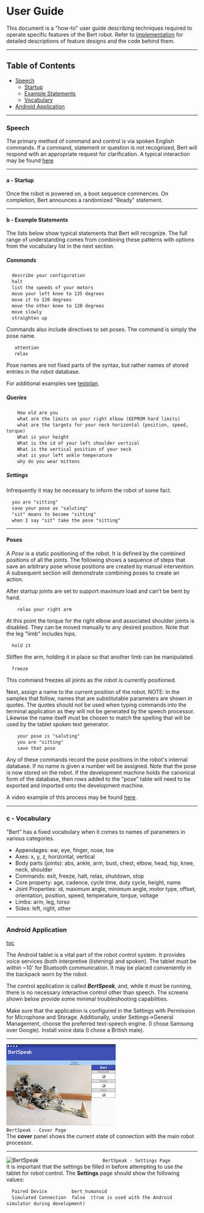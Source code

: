 # User Guide

This document is a "how-to" user guide describing techniques required to operate specific features of the Bert robot.
Refer to [implementation](http://github.com/chuckcoughlin/bert/tree/master/docs/implementation.md) for detailed descriptions of feature designs and the code behind them.

***************************************************************
## Table of Contents <a id="table-of-contents"></a>
  * [Speech](#speech)
    * [Startup](#startup)
    * [Example Statements](#example)
    * [Vocabulary](#vocabulary)
  * [Android Application](#android)

*********************************************************
### Speech <a id="speech"></a>
  The primary method of command and control is via spoken English commands. If a command, statement or question is not recognized, Bert will respond with an appropriate request for clarification. A typical interaction
  may be found [here](https://www.youtube.com/watch?v=hqrXriI27V0)
*********************************************************
#### a - Startup <a id="startup"></a>
Once the robot is powered on, a boot sequence commences. On completion, Bert announces a randomized "Ready" statement.
*********************************************************
#### b - Example Statements <a id="example"></a>
The lists below show typical statements that Bert will recognize.
The full range of understanding comes from combining these patterns with
options from the vocabulary list in the next section.
##### Commands
```
  describe your configuration
  halt
  list the speeds of your motors
  move your left knee to 135 degrees
  move it to 120 degrees
  move the other knee to 120 degrees
  move slowly
  straighten up
```
Commands also include directives to set poses. The command is simply the pose name.
```
   attention
   relax
```
Pose names are not fixed parts of the syntax, but rather names of stored entries in
the robot database.

For additional examples see [testplan](https://github.com/chuckcoughlin/bert/tree/master/docs/testplan.md).

##### Queries
```
    How old are you
    what are the limits on your right elbow (EEPROM hard limits)
    what are the targets for your neck horizontal (position, speed, torque)
    What is your height
    What is the id of your left shoulder vertical
    What is the vertical position of your neck
    what is your left ankle temperature
    why do you wear mittens
```
##### Settings
Infrequently it may be necessary to inform the robot of some fact.
```
  you are "sitting"
  save your pose as "saluting"
  "sit" means to become "sitting"
  when I say "sit" take the pose "sitting"
```
*********************************************************
#### Poses
A *Pose* is a static positioning of the robot.
It is defined by the combined positions of all the joints. The following shows a sequence of steps
that save an arbitrary pose whose positions are created by manual intervention.
A subsequent section will demonstrate combining poses to create an action.

 After startup joints are set to support maximum load and can't be bent by hand.
```
    relax your right arm
```
At this point the torque for the right elbow and associated shoulder joints is disabled.
They can be moved manually to any desired position. Note that the leg "limb" includes hips.
```
  hold it
```
Stiffen the arm, holding it in place so that another limb can be manipulated.
```
  freeze
```
This command freezes all joints as the robot is currently positioned.

  Next, assign a name to the current position
of the robot.   NOTE: In the
samples that follow, names that are substitutable parameters are shown in quotes.
The quotes should not be used when typing commands into the terminal application
as they will not be generated by the speech processor. Likewise the name itself must
be chosen to match the spelling that will be used by the tablet spoken text generator.
```
    your pose is "saluting"
    you are "sitting"
    save that pose
```
Any of these commands record the pose positions in the robot's internal database. If no name
is given a number will be assigned. Note that the pose is now stored on the robot. If the
development machine holds the canonical form of the database, then rows added to the "pose"
table will need to be exported and imported onto the development machine.

A video example of this process may be found [here](https://www.youtube.com/watch?v=3lilrxy11Ac).
*********************************************************
### c - Vocabulary <a id="vocabulary"></a>
"Bert" has a fixed vocabulary when it comes to names of parameters in
various categories.
  * Appendages: ear, eye, finger, nose, toe
  * Axes: x, y, z, horizontal, vertical
  * Body parts (joints): abs, ankle, arm, bust, chest, elbow, head, hip,
  knee, neck, shoulder
  * Commands: exit, freeze, halt, relax, shutdown, stop
  * Core property: age, cadence, cycle time, duty cycle, height, name
  * Joint Properties: id, maximum angle, minimum angle, motor type, offset,
     orientation, position, speed, temperature, torque, voltage
  * Limbs: arm, leg, torso
  * Sides: left, right, other

*********************************************************
  ### Android Application <a id="android"></a>
  [toc](#table-of-contents)

The Android tablet is a vital part of the robot control system. It provides
voice services (both interpretive (listening) and spoken). The tablet must be
within ~10' for Bluetooth communication. It may be placed conveniently in the
backpack worn by the robot.

The control application is called ***BertSpeak***, and, while it must be running,
there is no necessary interactive control other than speech. The screens shown
below provide some minimal troubleshooting capabilities.

Make sure that the application is configured in the Settings with Permission for Microphone and Storage.
Additionally, under Settings->General Management, choose the preferred text-speech engine.
(I chose Samsung over Google). Install voice data (I chose a British male).

*********************************************************
  ![BertSpeak](/images/bertspeak_cover.png)
 ```                        BertSpeak - Cover Page ```</br>
  The **cover** panel shows the current state of connection with the main robot
  processor.   
  ********************************************************
   ![BertSpeak](/images/bertspeak_settings.png)
 ```                        BertSpeak - Settings Page ```</br>
    It is important that the settings be filled in before attempting to use the tablet
    for robot control. The **Settings** page should show the following values:

  ```
    Paired Device         bert_humanoid
    Simulated Connection  false  (true is used with the Android simulator during development)
  ```
